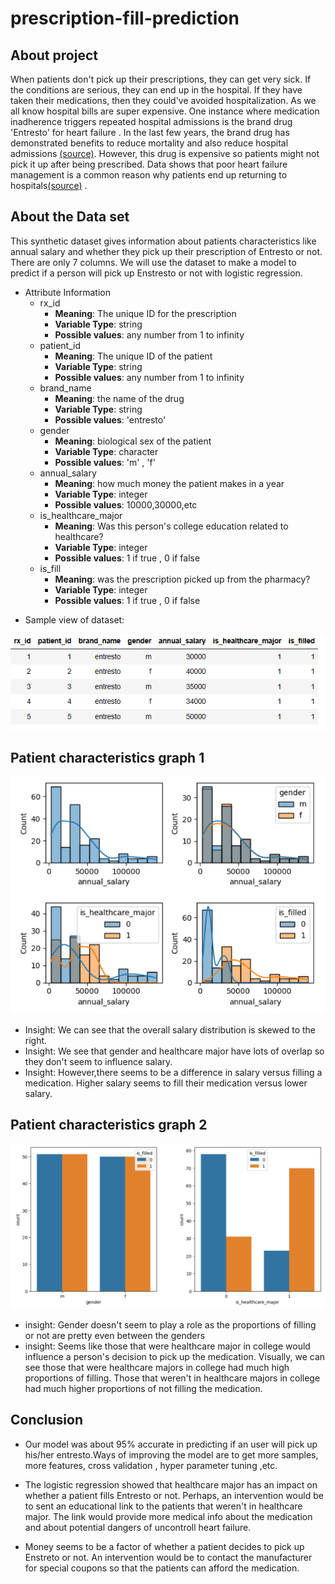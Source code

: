 # prescription-fill-prediction

## About project

When patients don't pick up their prescriptions, they can get very sick. 
If the conditions are serious, they can end up in the hospital. 
If they have taken their medications, then they could've avoided hospitalization.
As we all know hospital bills are super expensive. 
One instance where medication inadherence triggers repeated hospital admissions is the brand drug 'Entresto' for heart failure . 
In the last few years, the brand drug has demonstrated benefits to reduce mortality and also reduce hospital admissions [(source)](https://www.acc.org/Latest-in-Cardiology/Clinical-Trials/2014/08/30/12/22/PARADIGM-HF).
However, this drug is expensive so patients might not pick it up after being prescribed. 
Data shows that poor heart failure management is a common reason why patients end up returning to hospitals[(source)](https://www.ncbi.nlm.nih.gov/pmc/articles/PMC10612439/#:~:text=the%20initial%20admission.-,Hospitalized%20patients%20with%20HF%20have%20the%20highest%2030%2Dday%20readmission,et%20al.%2C%202018) .



## About the Data set

This synthetic dataset gives information about patients characteristics like annual salary and whether they pick up their prescription of Entresto or not. There are only 7 columns. We will use the dataset to make a model to predict if  a person will pick up Enstresto or not with logistic regression.


* Attribute Information
  +	rx_id 
      +	__Meaning__: The unique ID for the prescription
      +	__Variable Type__: string
      +	__Possible values__:  any number from 1 to infinity
  +	patient_id 
      +	__Meaning__: The unique ID of the patient 
      +	__Variable Type__: string
      +	__Possible values__:  any number from 1 to infinity
  +	brand_name 
      +	__Meaning__: the name of the drug
      +	__Variable Type__: string
      +	__Possible values__:  'entresto'
  +	gender 
      +	__Meaning__: biological sex of the patient
      +	__Variable Type__: character
      +	__Possible values__:  'm' , 'f'
  +	annual_salary 
      +	__Meaning__: how much money the patient makes in a year
      +	__Variable Type__: integer
      +	__Possible values__:  10000,30000,etc
  +	is_healthcare_major
      +	__Meaning__: Was this person's college education related to healthcare?
      +	__Variable Type__: integer
      +	__Possible values__:  1 if true , 0 if false
  +	is_fill 
      +	__Meaning__: was the prescription picked up from the pharmacy?
      +	__Variable Type__: integer
      +	__Possible values__:  1 if true , 0 if false
	  

- Sample view of dataset:

![Alt text](sample_raw_dataset.PNG) <br />


## Patient characteristics graph 1
![Alt text](patient_attributes_graph_1.PNG)


- Insight: We can see that the overall salary distribution is skewed to the right.
- Insight: We see that gender and healthcare major have lots of overlap so they don't seem to influence salary.
- Insight: However,there seems to be a difference in salary versus filling a medication. Higher salary seems to fill their medication versus lower salary.

## Patient characteristics graph 2
![Alt text](patient_attributes_graph_2.PNG)

- insight: Gender doesn't seem to play a role as the proportions of filling or not are pretty even between the genders
- insight: Seems like those that were healthcare major in college would influence a person's decision to pick up the medication. Visually, we can see those that were healthcare majors in college had much high proportions of filling. Those that weren't in healthcare majors in college had much higher proportions of not filling the medication. 


## Conclusion
- Our model was about 95% accurate in predicting if an user will pick up his/her entresto.Ways of improving the model are to get more samples, more features, cross validation , hyper parameter tuning ,etc.

- The logistic regression showed that healthcare major has an impact on whether a patient fills Entresto or not. Perhaps, an intervention would be to sent an educational link to the patients that weren't in healthcare major. The link would provide more medical info about the medication and about potential dangers of uncontroll heart failure.

- Money seems to be a factor of whether a patient decides to pick up Enstreto or not. An intervention would be to contact the manufacturer for special coupons so that the patients can afford the medication.
